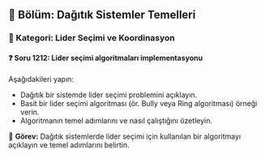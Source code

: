 ## 📘 Bölüm: Dağıtık Sistemler Temelleri  
### 🔹 Kategori: Lider Seçimi ve Koordinasyon  
#### ❓ Soru 1212: Lider seçimi algoritmaları implementasyonu

Aşağıdakileri yapın:

- Dağıtık bir sistemde lider seçimi problemini açıklayın.
- Basit bir lider seçimi algoritması (ör. Bully veya Ring algoritması) örneği verin.
- Algoritmanın temel adımlarını ve nasıl çalıştığını özetleyin.

🔧 **Görev:** Dağıtık sistemlerde lider seçimi için kullanılan bir algoritmayı açıklayın ve temel adımlarını belirtin.
